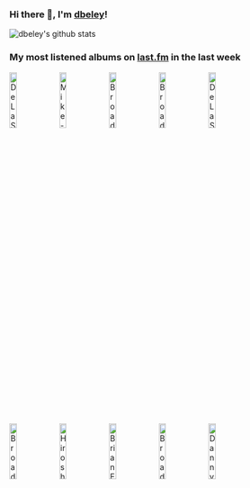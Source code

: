 ### Hi there 👋, I'm [dbeley](https://dbeley.ovh/en)!

![dbeley's github stats](https://github-readme-stats.vercel.app/api?username=dbeley)

### My most listened albums on [last.fm](https://www.last.fm/user/d_beley) in the last week

[<img src='https://lastfm.freetls.fastly.net/i/u/300x300/5b23f694bc7f2f1f525169d1112b587d.png' width='16%' height='16%' alt='De La Soul - Buhloone Mindstate'>](https://www.last.fm/music/de%2bla%2bsoul/buhloone%2bmindstate)&nbsp;
[<img src='https://lastfm.freetls.fastly.net/i/u/300x300/c896abbe9423c40d9c86fd3fcc9c69a3.jpg' width='16%' height='16%' alt='Mike - Burning Desire'>](https://www.last.fm/music/mike/burning%2bdesire)&nbsp;
[<img src='https://lastfm.freetls.fastly.net/i/u/300x300/557206dfd047454bc56902558bb9c0a3.png' width='16%' height='16%' alt='Broadcast - Haha Sound'>](https://www.last.fm/music/broadcast/haha%2bsound)&nbsp;
[<img src='https://lastfm.freetls.fastly.net/i/u/300x300/e590e8f326426606396f68f2d31eaf02.png' width='16%' height='16%' alt='Broadcast - Tender Buttons'>](https://www.last.fm/music/broadcast/tender%2bbuttons)&nbsp;
[<img src='https://lastfm.freetls.fastly.net/i/u/300x300/471f1b46cd739bc2b056881e4a76d8fa.jpg' width='16%' height='16%' alt='De La Soul - Stakes Is High'>](https://www.last.fm/music/de%2bla%2bsoul/stakes%2bis%2bhigh)&nbsp;
<br>
[<img src='https://lastfm.freetls.fastly.net/i/u/300x300/233c5f872a856a32c00a2abe2a65e086.jpg' width='16%' height='16%' alt='Broadcast - The Noise Made by People'>](https://www.last.fm/music/broadcast/the%2bnoise%2bmade%2bby%2bpeople)&nbsp;
[<img src='https://lastfm.freetls.fastly.net/i/u/300x300/1b24b2816710013e8d865b009c6ae80d.jpg' width='16%' height='16%' alt='Hiroshi Yoshimura - Soundscape 1 - Surround'>](https://www.last.fm/music/hiroshi%2byoshimura/soundscape%2b1%2b-%2bsurround)&nbsp;
[<img src='https://lastfm.freetls.fastly.net/i/u/300x300/2817f7a3df4f3497287d7e577154fea1.jpg' width='16%' height='16%' alt='Brian Eno - Another Day on Earth'>](https://www.last.fm/music/brian%2beno/another%2bday%2bon%2bearth)&nbsp;
[<img src='https://lastfm.freetls.fastly.net/i/u/300x300/a92fae2ac1594a2bb1044848a328fc8f.png' width='16%' height='16%' alt='Broadcast - Work and Non Work'>](https://www.last.fm/music/broadcast/work%2band%2bnon%2bwork)&nbsp;
[<img src='https://lastfm.freetls.fastly.net/i/u/300x300/c42f05e7e5b149d7888799ca23418396.jpg' width='16%' height='16%' alt='Danny Brown - Quaranta'>](https://www.last.fm/music/danny%2bbrown/quaranta)&nbsp;
<br>
